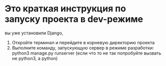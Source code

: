 # Это краткая инструкция по запуску проекта в dev-режиме
вы уже установили Django, 
1. Откройте терминал и перейдите в корневую директорию проекта
2. Выполните команду, запускующую сервер в режиме разработки: python3 manage.py runserver (если что то не так попробуйте вызвать не python3, а python)
